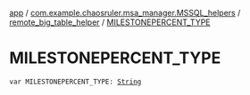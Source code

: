 [app](../../index.md) / [com.example.chaosruler.msa_manager.MSSQL_helpers](../index.md) / [remote_big_table_helper](index.md) / [MILESTONEPERCENT_TYPE](.)

# MILESTONEPERCENT_TYPE

`var MILESTONEPERCENT_TYPE: `[`String`](https://kotlinlang.org/api/latest/jvm/stdlib/kotlin/-string/index.html)